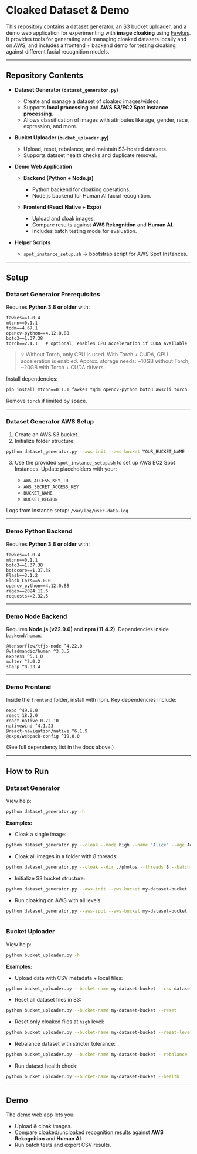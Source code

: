 # Cloaked Dataset & Demo

This repository contains a dataset generator, an S3 bucket uploader, and a demo web application for experimenting with **image cloaking** using [Fawkes](https://sandlab.cs.uchicago.edu/fawkes/). It provides tools for generating and managing cloaked datasets locally and on AWS, and includes a frontend + backend demo for testing cloaking against different facial recognition models.

---

## Repository Contents

* **Dataset Generator (`dataset_generator.py`)**

  * Create and manage a dataset of cloaked images/videos.
  * Supports **local processing** and **AWS S3/EC2 Spot Instance processing**.
  * Allows classification of images with attributes like age, gender, race, expression, and more.

* **Bucket Uploader (`bucket_uploader.py`)**

  * Upload, reset, rebalance, and maintain S3-hosted datasets.
  * Supports dataset health checks and duplicate removal.

* **Demo Web Application**

  * **Backend (Python + Node.js)**

    * Python backend for cloaking operations.
    * Node.js backend for Human AI facial recognition.
  * **Frontend (React Native + Expo)**

    * Upload and cloak images.
    * Compare results against **AWS Rekognition** and **Human AI**.
    * Includes batch testing mode for evaluation.

* **Helper Scripts**

  * `spot_instance_setup.sh` → bootstrap script for AWS Spot Instances.

---

## Setup

### Dataset Generator Prerequisites

Requires **Python 3.8 or older** with:

```
fawkes==1.0.4
mtcnn==0.1.1
tqdm==4.67.1
opencv-python==4.12.0.88
boto3==1.37.38
torch==2.4.1   # optional, enables GPU acceleration if CUDA available
```

> 💡 Without Torch, only CPU is used. With Torch + CUDA, GPU acceleration is enabled.
> Approx. storage needs: \~10GB without Torch, \~20GB with Torch + CUDA drivers.

Install dependencies:

```bash
pip install mtcnn==0.1.1 fawkes tqdm opencv-python boto3 awscli torch
```

Remove `torch` if limited by space.

---

### Dataset Generator AWS Setup

1. Create an AWS S3 bucket.
2. Initialize folder structure:

```bash
python dataset_generator.py --aws-init --aws-bucket YOUR_BUCKET_NAME --aws-region BUCKET_REGION
```

3. Use the provided `spot_instance_setup.sh` to set up AWS EC2 Spot Instances. Update placeholders with your:

   * `AWS_ACCESS_KEY_ID`
   * `AWS_SECRET_ACCESS_KEY`
   * `BUCKET_NAME`
   * `BUCKET_REGION`

Logs from instance setup: `/var/log/user-data.log`

---

### Demo Python Backend

Requires **Python 3.8 or older** with:

```
fawkes==1.0.4
mtcnn==0.1.1
boto3==1.37.38
botocore==1.37.38
Flask==3.1.2
Flask_Cors==5.0.0
opencv_python==4.12.0.88
regex==2024.11.6
requests==2.32.5
```

---

### Demo Node Backend

Requires **Node.js (v22.9.0)** and **npm (11.4.2)**.
Dependencies inside `backend/human`:

```
@tensorflow/tfjs-node ^4.22.0
@vladmandic/human ^3.3.5
express ^5.1.0
multer ^2.0.2
sharp ^0.33.4
```

---

### Demo Frontend

Inside the `frontend` folder, install with npm. Key dependencies include:

```
expo ^49.0.0
react 18.2.0
react-native 0.72.10
nativewind ^4.1.23
@react-navigation/native ^6.1.9
@expo/webpack-config ^19.0.0
```

(See full dependency list in the docs above.)

---

## How to Run

### Dataset Generator

View help:

```bash
python dataset_generator.py -h
```

**Examples:**

* Cloak a single image:

```bash
python dataset_generator.py --cloak --mode high --name "Alice" --age Adult --gender F ./images/alice.jpg
```

* Cloak all images in a folder with 8 threads:

```bash
python dataset_generator.py --cloak --dir ./photos --threads 8 --batch-size 16
```

* Initialize S3 bucket structure:

```bash
python dataset_generator.py --aws-init --aws-bucket my-dataset-bucket --aws-region eu-west-2
```

* Run cloaking on AWS with all levels:

```bash
python dataset_generator.py --aws-spot --aws-bucket my-dataset-bucket --aws-region eu-west-2 --all-levels
```

---

### Bucket Uploader

View help:

```bash
python bucket_uploader.py -h
```

**Examples:**

* Upload data with CSV metadata + local files:

```bash
python bucket_uploader.py --bucket-name my-dataset-bucket --csv dataset.csv --data ./local_data
```

* Reset all dataset files in S3:

```bash
python bucket_uploader.py --bucket-name my-dataset-bucket --reset
```

* Reset only cloaked files at `high` level:

```bash
python bucket_uploader.py --bucket-name my-dataset-bucket --reset-level high
```

* Rebalance dataset with stricter tolerance:

```bash
python bucket_uploader.py --bucket-name my-dataset-bucket --rebalance --tolerance 0.05
```

* Run dataset health check:

```bash
python bucket_uploader.py --bucket-name my-dataset-bucket --health
```

---

## Demo

The demo web app lets you:

* Upload & cloak images.
* Compare cloaked/uncloaked recognition results against **AWS Rekognition** and **Human AI**.
* Run batch tests and export CSV results.